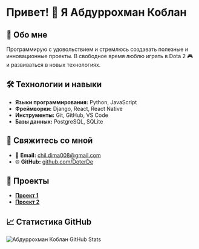 # Привет! 👋 Я Абдуррохман Коблан  

## 🚀 Обо мне  
Программирую с удовольствием и стремлюсь создавать полезные и инновационные проекты. В свободное время люблю играть в Dota 2 🎮 и развиваться в новых технологиях.

## 🛠️ Технологии и навыки  
- **Языки программирования:** Python, JavaScript  
- **Фреймворки:** Django, React, React Native  
- **Инструменты:** Git, GitHub, VS Code  
- **Базы данных:** PostgreSQL, SQLite  

## 🔗 Свяжитесь со мной  
- 📧 **Email:** [chil.dima008@gmail.com](mailto:chil.dima008@gmail.com) 
- 🌐 **GitHub:** [github.com/DoterDe](https://github.com/DoterDe)  

## 🌟 Проекты  
- **[Проект 1](https://github.com/DoterDe/Examen_cpp.git)** 
- **[Проект 2](https://github.com/DoterDe/dj_final_exam.git)** 

## 📈 Статистика GitHub  
![Абдуррохман Коблан GitHub Stats](https://github-readme-stats.vercel.app/api?username=DoterDe&show_icons=true&theme=radical)  
